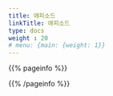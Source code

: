 ```yaml
---
title: 애피소드
linkTitle: 애피소드
type: docs
weight : 20
# menu: {main: {weight: 1}}
---
```


{{% pageinfo %}}

{{% /pageinfo %}} 




